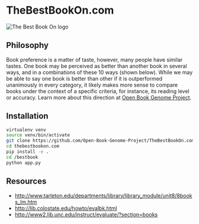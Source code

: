 # TheBestBookOn.com

![The Best Book On logo](https://thebestbookon.com/static/imgs/best-book-on.png)

## Philosophy

Book preference is a matter of taste, however, many people have similar tastes. One book may be perceived as better than another book in several ways, and in a combinations of these 10 ways (shown below). While we may be able to say one book is better than other if it is outperformed unanimously in every category, it likely makes more sense to compare books under the context of a specific criteria, for instance, its reading level or accuracy. Learn more about this direction at [Open Book Genome Project](https://bookgenomeproject.org).

## Installation

```bash
virtualenv venv
source venv/bin/activate
git clone https://github.com/Open-Book-Genome-Project/TheBestBookOn.com.git
cd thebestbookon.com
pip install -e .
cd /bestbook
python app.py

```

## Resources

- http://www.tarleton.edu/departments/library/library_module/unit8/8books_lm.htm
- http://lib.colostate.edu/howto/evalbk.html
- http://www2.lib.unc.edu/instruct/evaluate/?section=books
